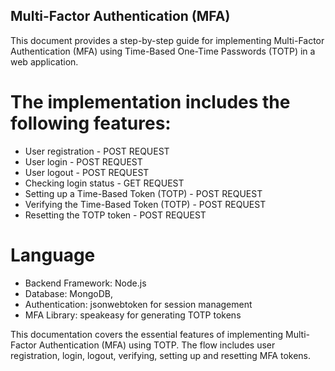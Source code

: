 ## Multi-Factor Authentication (MFA)

This document provides a step-by-step guide for implementing Multi-Factor Authentication (MFA) using Time-Based One-Time Passwords (TOTP) in a web application. 

# The implementation includes the following features:
- User registration   - POST REQUEST
- User login          - POST REQUEST
- User logout         - POST REQUEST
- Checking login status - GET REQUEST
- Setting up a Time-Based Token (TOTP) - POST REQUEST
- Verifying the Time-Based Token (TOTP) - POST REQUEST
- Resetting the TOTP token  - POST REQUEST

# Language
- Backend Framework: Node.js 
- Database: MongoDB,
- Authentication:  jsonwebtoken for session management
- MFA Library: speakeasy for generating TOTP tokens

This documentation covers the essential features of implementing Multi-Factor Authentication (MFA) using TOTP. 
The flow includes user registration, login, logout, verifying, setting up and resetting MFA tokens.
